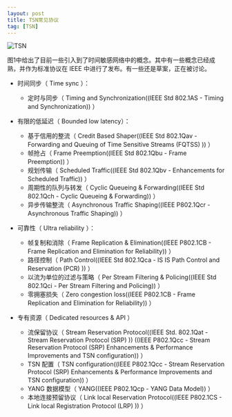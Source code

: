 ```yaml
---
layout: post
title: TSN常见协议
tag: [TSN]
---
```


<!--break-->

![TSN](http://www.plantuml.com/plantuml/proxy?src=https://raw.githubusercontent.com/zeerd/zeerd.github.io/master/public/2020/12/19/tsn-name.txt)


图1中给出了目前一些引入到了时间敏感网络中的概念。其中有一些概念已经成熟，并作为标准协议在 IEEE 中进行了发布。有一些还是草案，正在被讨论。

* 时间同步（ Time sync ）：
  * 定时与同步（ Timing and Synchronization((IEEE Std 802.1AS - Timing and Synchronization)) ）

* 有限的低延迟（ Bounded low latency）：
  * 基于信用的整流（ Credit Based Shaper((IEEE Std 802.1Qav - Forwarding and Queuing of Time
Sensitive Streams (FQTSS) )) ）
  * 帧抢占（ Frame Preemption((IEEE Std 802.1Qbu - Frame Preemption)) ）
  * 规划传输（ Scheduled Traffic((IEEE Std 802.1Qbv - Enhancements for Scheduled Traffic)) ）
  * 周期性的队列与转发（ Cyclic Queueing & Forwarding((IEEE Std 802.1Qch - Cyclic Queueing & Forwarding)) ）
  * 异步传输整流（ Asynchronous Traffic Shaping((IEEE P802.1Qcr - Asynchronous Traffic Shaping)) ）

* 可靠性（ Ultra reliability ）：
  * 帧复制和消除（ Frame Replication & Elimination((IEEE P802.1CB - Frame Replication and Elimination for Reliability)) ）
  * 路径控制（ Path Control((IEEE Std 802.1Qca - IS IS Path Control and Reservation (PCR) )) ）
  * 以流为单位的过滤与策略（ Per Stream Filtering & Policing((IEEE Std 802.1Qci - Per Stream Filtering and Policing)) ）
  * 零拥塞损失（ Zero congestion loss((IEEE P802.1CB - Frame Replication and Elimination for Reliability)) ）

* 专有资源（ Dedicated resources & API ）
  * 流保留协议（ Stream Reservation Protocol((IEEE Std. 802.1Qat - Stream Reservation Protocol (SRP) )) ((IEEE P802.1Qcc - Stream Reservation Protocol (SRP) Enhancements
& Performance Improvements and TSN configuration)) ）
  * TSN 配置（ TSN configuration((IEEE P802.1Qcc - Stream Reservation Protocol (SRP) Enhancements
& Performance Improvements and TSN configuration)) ）
  * YANG 数据模型（ YANG((IEEE P802.1Qcp - YANG Data Model)) ）
  * 本地连接预留协议（ Link local Reservation Protocol((IEEE P802.1CS - Link local Registration Protocol (LRP) )) ）

